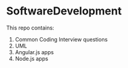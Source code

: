 # SoftwareDevelopment
This repo contains:
1. Common Coding Interview questions
2. UML
3. Angular.js apps
4. Node.js apps
